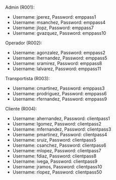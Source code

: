 Admin (R001):
- Username: jperez, Password: emppass1
- Username: msanchez, Password: emppass4
- Username: jlopz, Password: emppass7
- Username: gvazquez, Password: emppass10

Operador (R002):
- Username: agonzalez, Password: emppass2
- Username: lhernandez, Password: emppass5
- Username: sramirez, Password: emppass8
- Username: lalvarez, Password: emppass11

Transportista (R003):
- Username: cmartinez, Password: emppass3
- Username: prodriguez, Password: emppass6
- Username: rfernandez, Password: emppass9

Cliente (R004):
- Username: ahernandez, Password: clientpass1
- Username: lgomez, Password: clientpass2
- Username: mfernandez, Password: clientpass3
- Username: pmartinez, Password: clientpass4
- Username: sruiz, Password: clientpass5
- Username: csanchez, Password: clientpass6
- Username: mlopez, Password: clientpass7
- Username: fdiaz, Password: clientpass8
- Username: ivega, Password: clientpass9
- Username: jramos, Password: clientpass10
- Username: rlopez, Password: clientpass50